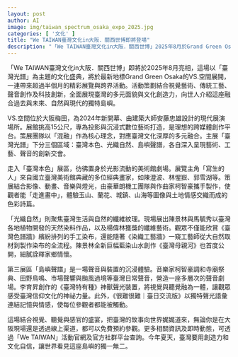 ```yaml
---
layout: post
author: AI
image: img/taiwan_spectrum_osaka_expo_2025.jpg
categories: [ '文化' ]
title: "We TAIWAN臺灣文化in大阪．關西世博即將登場"
description: "「We TAIWAN臺灣文化in大阪．關西世博」2025年8月於Grand Green Osaka VS.空間登場，主題為「臺灣光譜」。活動結合集體展覽與跨界創作，包括視覺藝術、傳統工藝、聲音裝置與科技，全面展現臺灣多元融合的文化力與創造力。三大展區──臺灣本色、光織自然、島嶼聲譜，創新體現臺灣藝術、工藝及聲音。現場還有多位知名藝術家與音樂家聯手，為日本關西帶來獨特沉浸式體驗，免費預約參觀，讓世界一同感受臺灣文化的獨特魅力。"
---
```

「We TAIWAN臺灣文化in大阪．關西世博」即將於2025年8月亮相，這場以「臺灣光譜」為主題的文化盛典，將於最新地標Grand Green Osaka的VS.空間展開，一連帶來超過半個月的精彩展覽與跨界活動。活動策劃結合視覺藝術、傳統工藝、聲音創作及科技創新，全面展現臺灣的多元面貌與文化創造力，向世人介紹這座融合過去與未來、自然與現代的獨特島嶼。

VS.空間位於大阪梅田，為2024年新開幕、由建築大師安藤忠雄設計的現代展演場所。展館挑高15公尺，專為投影與沉浸式數位藝術打造，是理想的跨媒體創作平台。策展團隊以「混融」作為核心理念，對應臺灣文化深厚的多元融合。主展「臺灣光譜」下分三個區域：臺灣本色、光織自然、島嶼聲譜，各自深入呈現藝術、工藝、聲音的創新交會。

走入「臺灣本色」展區，彷彿置身於光影流動的美術館劇場。展覽主角「寫生的人」來自國立臺灣美術館典藏的多位經典畫家，如陳澄波、林惺嶽、郭雪湖等。策展結合影像、動畫、音樂與燈光，由豪華朗機工團隊與作曲家柯智豪攜手製作，使觀者能「走進畫中」，體驗玉山、蘭花、城鎮、山海等圖像與土地情感交織而成的色彩詩篇。

「光織自然」則聚焦臺灣生活與自然的纖維紋理。現場展出陳景林與馬毓秀以臺灣各地植物開發的天然染料作品，以及楊偉林獲獎的纖維藝術。觀眾不僅能欣賞《臺灣色譜牆》繽紛排列的手工染布，還能隨著《染織工藝牆》一窺工藝師從大自然取材到製作染布的全流程。陳景林全新巨幅藍染山水創作《臺灣母親河》也首度公開，細膩詮釋家鄉情懷。

第三展區「島嶼聲譜」是一場聲音與裝置的沉浸體驗。音樂家柯智豪調和寺廟祭典、田野鳥鳴、市場聲響與颱風過境等臺灣日常聲音，營造一座多層次的聲音劇場。李育昇創作的《臺灣特有種》神獸聲光裝置，將視覺與聽覺融為一體，讓觀眾感受臺灣信仰文化的神祕力量。此外，《很難很難｜臺日交流版》以獨特聲光語彙連結記憶與情感，使每位參觀者都能被觸動。

這場結合視覺、聽覺與感官的盛宴，把臺灣的故事向世界娓娓道來，無論你是在大阪現場還是透過線上渠道，都可以免費預約參觀。更多相關資訊及即時動態，可透過「We TAIWAN」活動官網及官方社群平台查詢。今年夏天，臺灣要用創造力和文化自信，讓世界看見這座島嶼的獨一無二。